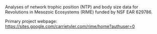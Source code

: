 Analyses of network trophic position (NTP) and body size data for Revolutions in Mesozoic Ecosystems (RIME) funded by NSF EAR 629786.

Primary project webpage:
https://sites.google.com/carrietyler.com/rime/home?authuser=0
